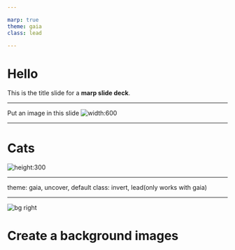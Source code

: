 ```yaml
---

marp: true
theme: gaia
class: lead

---
```


# Hello 

This is the title slide for a **marp slide deck**.

---

Put an image in this slide ![width:600](https://thumbor.forbes.com/thumbor/fit-in/1290x/https://www.forbes.com/advisor/wp-content/uploads/2023/09/how-much-does-a-cat-cost.jpeg.jpg)

---
# Cats
![height:300](https://thumbor.forbes.com/thumbor/fit-in/1290x/https://www.forbes.com/advisor/wp-content/uploads/2023/09/how-much-does-a-cat-cost.jpeg.jpg)

---

theme: 
gaia, uncover, default
class:
invert, lead(only works with gaia)

---
![bg right](https://cdn.pixabay.com/photo/2024/01/07/10/56/belem-tower-8492812_1280.jpg) 
#  **Create a background images**